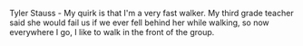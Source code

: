 Tyler Stauss - My quirk is that I'm a very fast walker. My third grade teacher said she would fail us if we ever fell behind her while walking, so now everywhere I go, I like to walk in the front of the group.